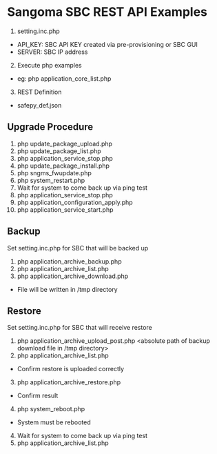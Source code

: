 # Sangoma SBC REST API Examples


1. setting.inc.php 
 * API_KEY:  SBC API KEY created via pre-provisioning or SBC GUI 
 * SERVER: SBC IP address

2. Execute php examples
 * eg: php application_core_list.php

3. REST Definition
 * safepy_def.json


## Upgrade Procedure

1.  php update_package_upload.php <absolute path of upgrade package>
2.  php update_package_list.php  
3.  php application_service_stop.php
4.  php update_package_install.php <upgrade package name>
5.  php sngms_fwupdate.php
6.  php system_restart.php
7.  Wait for system to come back up via ping test
8.  php application_service_stop.php
9.  php application_configuration_apply.php
10. php application_service_start.php
	
## Backup

Set setting.inc.php for SBC that will be backed up

1. php application_archive_backup.php 
2. php application_archive_list.php 
3. php application_archive_download.php <backup file obtaion from _list.php>
 * File will be written in /tmp directory

## Restore

Set setting.inc.php for SBC that will receive restore

1. php application_archive_upload_post.php <absolute path of backup download file in /tmp directory>
2. php application_archive_list.php
 * Confirm restore is uploaded correctly
3. php application_archive_restore.php  <restore file obtained from _list.php>
 * Confirm result 
4. php system_reboot.php 
 * System must be rebooted
4. Wait for system to come back up via ping test
5. php application_archive_list.php

